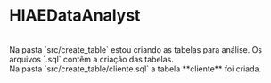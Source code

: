 # HIAEDataAnalyst
<br>
Na pasta `src/create_table` estou criando as tabelas para análise. Os arquivos `.sql` contêm a criação das tabelas.
<br>
Na pasta `src/create_table/cliente.sql` a tabela **cliente** foi criada.